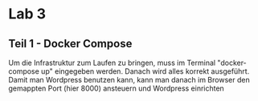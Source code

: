 # Lab 3

## Teil 1 - Docker Compose

Um die Infrastruktur zum Laufen zu bringen, muss im Terminal "docker-compose up" eingegeben werden.
Danach wird alles korrekt ausgeführt.
Damit man Wordpress benutzen kann, kann man danach im Browser den gemappten Port (hier 8000) ansteuern und Wordpress einrichten
